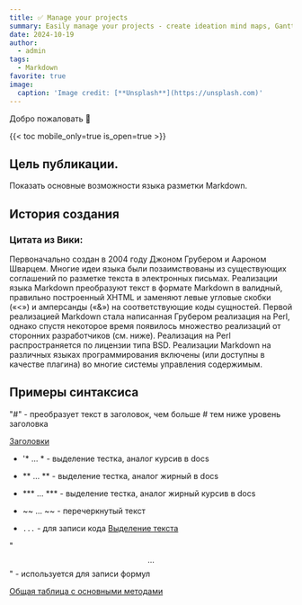 ```yaml
---
title: ✅ Manage your projects
summary: Easily manage your projects - create ideation mind maps, Gantt charts, todo lists, and more!
date: 2024-10-19
author:
  - admin
tags:
  - Markdown
favorite: true
image:
  caption: 'Image credit: [**Unsplash**](https://unsplash.com)'
---
```


Добро пожаловать 👋

{{< toc mobile_only=true is_open=true >}}

## Цель публикации.

Показать основные возможности языка разметки Markdown.

[//]: # ([![The template is mobile first with a responsive design to ensure that your site looks stunning on every device.]&#40;https://raw.githubusercontent.com/wowchemy/wowchemy-hugo-modules/main/starters/academic/preview.png&#41;]&#40;https://hugoblox.com&#41;)

## История создания

### Цитата из Вики:

Первоначально создан в 2004 году Джоном Грубером и Аароном Шварцем. Многие идеи языка были позаимствованы из существующих соглашений по разметке текста в электронных письмах. Реализации языка Markdown преобразуют текст в формате Markdown в валидный, правильно построенный XHTML и заменяют левые угловые скобки («<») и амперсанды («&») на соответствующие коды сущностей. Первой реализацией Markdown стала написанная Грубером реализация на Perl, однако спустя некоторое время появилось множество реализаций от сторонних разработчиков (см. ниже). Реализация на Perl распространяется по лицензии типа BSD. Реализации Markdown на различных языках программирования включены (или доступны в качестве плагина) во многие системы управления содержимым.

## Примеры синтаксиса

"#" - преобразует текст в заголовок, чем больше # тем ниже уровень заголовка

[Заголовки](IndLab3.jpg)

- '* ... * - выделение тестка, аналог курсив в docs

- ** ... ** - выделение тестка, аналог жирный в docs

- *** ... *** - выделение тестка, аналог жирный курсив в docs

- ~~ ... ~~ - перечеркнутый текст

- ` ... ` - для записи кода
[Выделение текста](ИндЛаб3.1.png)

"$$ ... $$" - используется для записи формул

[Общая таблица с основными методами](ИндЛаб3.2.png)